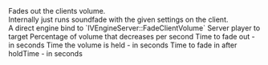 <function name="FadeClientVolume" parent="HolyLib" type="libraryfunc">
	<description>
		Fades out the clients volume.<br>
		Internally just runs soundfade with the given settings on the client.<br>
		A direct engine bind to `IVEngineServer::FadeClientVolume`
		<added version="0.5"></added>
	</description>
	<realm>Server</realm>
	<args>
		<arg name="ply" type="Player">player to target</arg>
		<arg name="fadePercent" type="number">Percentage of volume that decreases per second</arg>
		<arg name="fadeOutSeconds" type="number">Time to fade out - in seconds</arg>
		<arg name="holdTime" type="number">Time the volume is held - in seconds</arg>
		<arg name="fadeInSeconds" type="number">Time to fade in after holdTime - in seconds</arg>
	</args>
</function>